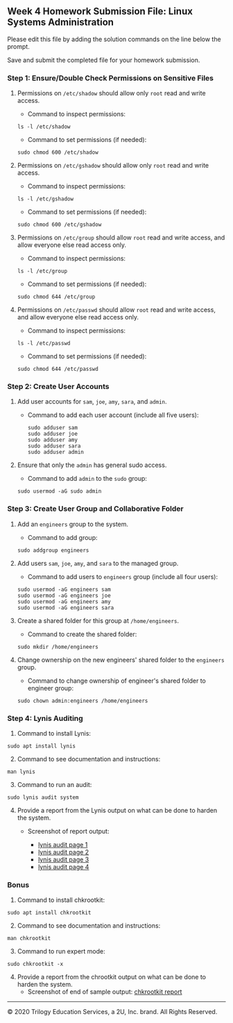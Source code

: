 ## Week 4 Homework Submission File: Linux Systems Administration

Please edit this file by adding the solution commands on the line below the prompt.

Save and submit the completed file for your homework submission.


### Step 1: Ensure/Double Check Permissions on Sensitive Files

1. Permissions on `/etc/shadow` should allow only `root` read and write access.

    - Command to inspect permissions: 
    ```
    ls -l /etc/shadow
    ```

    - Command to set permissions (if needed): 
    ```
    sudo chmod 600 /etc/shadow
    ```

2. Permissions on `/etc/gshadow` should allow only `root` read and write access.

    - Command to inspect permissions: 
    ```
    ls -l /etc/gshadow
    ```

    - Command to set permissions (if needed): 
    ```
    sudo chmod 600 /etc/gshadow
    ```

3. Permissions on `/etc/group` should allow `root` read and write access, and allow everyone else read access only.

    - Command to inspect permissions: 
    ```
    ls -l /etc/group
    ```

    - Command to set permissions (if needed): 
    ```
    sudo chmod 644 /etc/group
    ```

4. Permissions on `/etc/passwd` should allow `root` read and write access, and allow everyone else read access only.

    - Command to inspect permissions: 
    ```
    ls -l /etc/passwd
    ```

    - Command to set permissions (if needed): 
    ```
    sudo chmod 644 /etc/passwd
    ```

### Step 2: Create User Accounts

1. Add user accounts for `sam`, `joe`, `amy`, `sara`, and `admin`.

    - Command to add each user account (include all five users): 
        ```
        sudo adduser sam
        sudo adduser joe
        sudo adduser amy
        sudo adduser sara
        sudo adduser admin
        ```


2. Ensure that only the `admin` has general sudo access.

    - Command to add `admin` to the `sudo` group: 
    ```
    sudo usermod -aG sudo admin
    ```

### Step 3: Create User Group and Collaborative Folder

1. Add an `engineers` group to the system.

    - Command to add group: 
    ```
    sudo addgroup engineers
    ```

2. Add users `sam`, `joe`, `amy`, and `sara` to the managed group.
    - Command to add users to `engineers` group (include all four users): 
    ```
    sudo usermod -aG engineers sam
    sudo usermod -aG engineers joe
    sudo usermod -aG engineers amy
    sudo usermod -aG engineers sara
    ```

3. Create a shared folder for this group at `/home/engineers`.

    - Command to create the shared folder: 
    ```
    sudo mkdir /home/engineers
    ```

4. Change ownership on the new engineers' shared folder to the `engineers` group.

    - Command to change ownership of engineer's shared folder to engineer group: 
    ```
    sudo chown admin:engineers /home/engineers
    ```

### Step 4: Lynis Auditing

1. Command to install Lynis: 
```
sudo apt install lynis
```

2. Command to see documentation and instructions: 
```
man lynis
```

3. Command to run an audit: 
```
sudo lynis audit system
```

4. Provide a report from the Lynis output on what can be done to harden the system.

    - Screenshot of report output: 
    
        -   [lynis audit page 1](https://github.com/mikehemming/UofM_cybersecurity/blob/main/Week_04_Homework/screenshots/lynis_results/lynis_audit_results_01.png) 
        -   [lynis audit page 2](https://github.com/mikehemming/UofM_cybersecurity/blob/main/Week_04_Homework/screenshots/lynis_results/lynis_audit_results_02.png)
        -   [lynis audit page 3](https://github.com/mikehemming/UofM_cybersecurity/blob/main/Week_04_Homework/screenshots/lynis_results/lynis_audit_results_03.png)
        -   [lynis audit page 4](https://github.com/mikehemming/UofM_cybersecurity/blob/main/Week_04_Homework/screenshots/lynis_results/lynis_audit_results_04.png)

### Bonus
1. Command to install chkrootkit: 
```
sudo apt install chkrootkit
```

2. Command to see documentation and instructions: 
```
man chkrootkit
```

3. Command to run expert mode: 
```
sudo chkrootkit -x
```

4. Provide a report from the chrootkit output on what can be done to harden the system.
    - Screenshot of end of sample output: [chkrootkit report](https://github.com/mikehemming/UofM_cybersecurity/blob/main/Week_04_Homework/screenshots/chkrootkit_results/chkrootkit_audit_output.png)

---
© 2020 Trilogy Education Services, a 2U, Inc. brand. All Rights Reserved.

